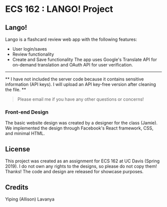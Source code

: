 # ECS 162 : LANGO! Project #

## Lango! ##
Lango is a flashcard review web app with the following features:
* User login/saves
* Review functionality
* Create and Save functionality
The app uses Google's Translate API for on-demand translation and OAuth API for user verification.
- - - -
** I have not included the server code because it contains sensitive information (API keys). I will upload an API key-free
version after cleaning the file. **
> Please email me if you have any other questions or concerns!

### Front-end Design ###
The basic website design was created by a designer for the class (Jamie). We implemented the design through Facebook's
React framework, CSS, and minimal HTML.

## License ##
This project was created as an assignment for ECS 162 at UC Davis (Spring 2019).
I do not own any rights to the designs, so please do not copy them! Thanks!
The code and design are released for showcase purposes.

## Credits ##
Yiping (Allison)
Lavanya

